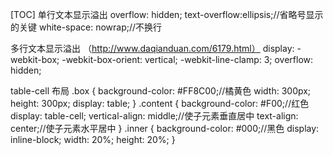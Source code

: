 [TOC]
单行文本显示溢出
	overflow: hidden;
	text-overflow:ellipsis;//省略号显示的关键
	white-space: nowrap;//不换行
	
多行文本显示溢出
	（http://www.daqianduan.com/6179.html）
	display: -webkit-box;
	-webkit-box-orient: vertical;
	-webkit-line-clamp: 3;
	overflow: hidden;
	
	
table-cell 布局
	.box {
		background-color: #FF8C00;//橘黄色
		width: 300px;
		height: 300px;
		display: table;
	}
	.content {
		background-color: #F00;//红色
		display: table-cell;
		vertical-align: middle;//使子元素垂直居中
		text-align: center;//使子元素水平居中
	}
	.inner {
		background-color: #000;//黑色
		display: inline-block;
		width: 20%;
		height: 20%;
	}
	